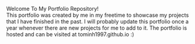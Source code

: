 Welcome To My Portfolio Repository!  
This portfolio was created by me in my freetime to showcase my projects that I have finished in the past. I will probably update this portfolio once a year whenever there are new projects for me to add to it. The portfolio is hosted and can be visited at tominh1997.github.io :)
